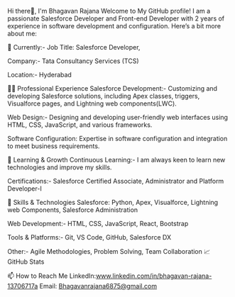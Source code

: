 Hi there👋, I'm Bhagavan Rajana
Welcome to My GitHub profile! I am a passionate Salesforce Developer and Front-end Developer with 2 years of experience in software development and configuration. Here’s a bit more about me:


🔭 Currently:-
Job Title: Salesforce Developer,

Company:- Tata Consultancy Services (TCS)

Location:- Hyderabad


👨‍💻 Professional Experience
Salesforce Development:- Customizing and developing Salesforce solutions, including Apex classes, triggers, Visualforce pages, and Lightning web components(LWC).

Web Design:- Designing and developing user-friendly web interfaces using HTML, CSS, JavaScript, and various frameworks.

Software Configuration: Expertise in software configuration and integration to meet business requirements.

🌱 Learning & Growth
Continuous Learning:- I am always keen to learn new technologies and improve my skills.

Certifications:- Salesforce Certified Associate, Administrator and Platform Developer-I

💼 Skills & Technologies
Salesforce: Python,  Apex, Visualforce, Lightning web Components, Salesforce Administration

Web Development:- HTML, CSS, JavaScript, React, Bootstrap

Tools & Platforms:- Git, VS Code, GitHub, Salesforce DX

Other:- Agile Methodologies, Problem Solving, Team Collaboration
📈 GitHub Stats

📫 How to Reach Me
LinkedIn:www.linkedin.com/in/bhagavan-rajana-13706717a
Email:  Bhagavanrajana6875@gmail.com



